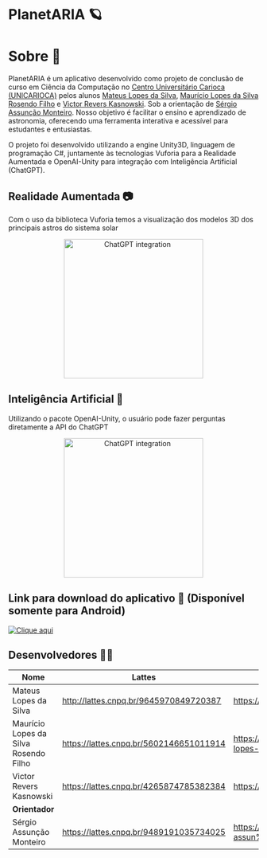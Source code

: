 # PlanetARIA 🪐

# Sobre 📖

PlanetARIA é um aplicativo desenvolvido como projeto de conclusão de curso em Ciência da Computação no [Centro Universitário Carioca (UNICARIOCA)](https://unicarioca.edu.br/) pelos alunos [Mateus Lopes da Silva](https://www.linkedin.com/in/mateusdesu/), [Maurício Lopes da Silva Rosendo Filho](https://www.linkedin.com/in/maur%C3%ADcio-lopes-1997b1255/) e [Victor Revers Kasnowski](https://www.linkedin.com/in/victorreverskasnowski/). Sob a orientação de [Sérgio Assunção Monteiro](https://www.linkedin.com/in/sergio-assun%C3%A7%C3%A3o-monteiro-b781897b/). Nosso objetivo é facilitar o ensino e aprendizado de astronomia, oferecendo uma ferramenta interativa e acessível para estudantes e entusiastas.

O projeto foi desenvolvido utilizando a engine Unity3D, linguagem de programação C#, juntamente às tecnologias Vuforia para a Realidade Aumentada e OpenAI-Unity para integração com Inteligência Artificial (ChatGPT).

## Realidade Aumentada 📷

Com o uso da biblioteca Vuforia temos a visualização dos modelos 3D dos principais astros do sistema solar

<p align="center">
    <img src="https://i.pinimg.com/736x/f6/e3/2e/f6e32eb567b12f00db996e4061065618.jpg" alt="ChatGPT integration" width="280"/>
</p>

## Inteligência Artificial 🤖

Utilizando o pacote OpenAI-Unity, o usuário pode fazer perguntas diretamente a API do ChatGPT

<p align="center">
  <img src="https://i.pinimg.com/736x/57/6c/98/576c988f0aa157170eb5786087edf7a8.jpg" alt="ChatGPT integration" width="280"/>
</p>

## Link para download do aplicativo 🔭 (Disponível somente para Android)

[![Clique aqui](https://img.shields.io/badge/Download-A020F0?style=for-the-badge)](https://drive.google.com/file/d/1o6a0rPV3UDHGjgChhpL6D26Vq0QAyCsq/view?usp=sharing)

## Desenvolvedores 🧑‍💻

| **Nome**                              | **Lattes**                              | **Linkedin**                                                             |
| ------------------------------------- | --------------------------------------- | ------------------------------------------------------------------------ |
| Mateus Lopes da Silva                 | http://lattes.cnpq.br/9645970849720387  | https://www.linkedin.com/in/mateusdesu/                                  |
| Maurício Lopes da Silva Rosendo Filho | https://lattes.cnpq.br/5602146651011914 | https://www.linkedin.com/in/maur%C3%ADcio-lopes-1997b1255/               |
| Victor Revers Kasnowski               | https://lattes.cnpq.br/4265874785382384 | https://www.linkedin.com/in/victorreverskasnowski/                       |
| **Orientador**                        |                                         |                                                                          |
| Sérgio Assunção Monteiro              | https://lattes.cnpq.br/9489191035734025 | https://www.linkedin.com/in/sergio-assun%C3%A7%C3%A3o-monteiro-b781897b/ |

